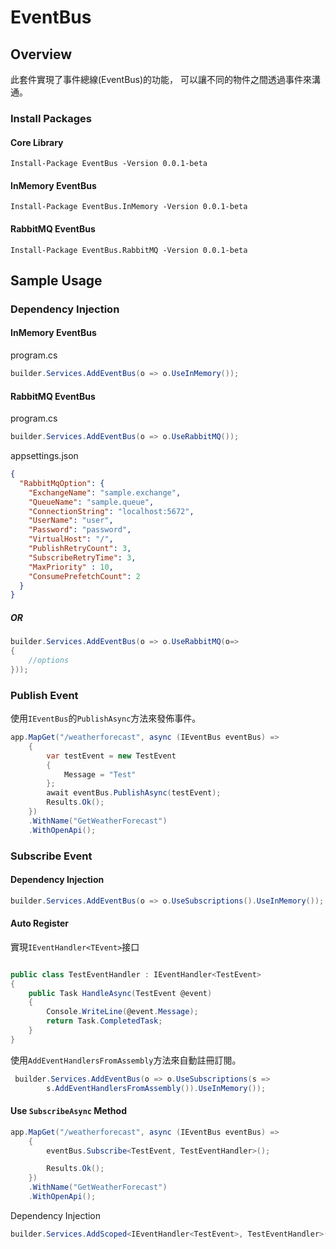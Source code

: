 # EventBus
## Overview

此套件實現了事件總線(EventBus)的功能，
可以讓不同的物件之間透過事件來溝通。

### Install Packages
#### Core Library
```shell
Install-Package EventBus -Version 0.0.1-beta
```

#### InMemory EventBus
```shell
Install-Package EventBus.InMemory -Version 0.0.1-beta
```

#### RabbitMQ EventBus
```shell
Install-Package EventBus.RabbitMQ -Version 0.0.1-beta
```

## Sample Usage
### Dependency Injection
#### InMemory EventBus
program.cs
```csharp
builder.Services.AddEventBus(o => o.UseInMemory());
```

#### RabbitMQ EventBus
program.cs
```csharp
builder.Services.AddEventBus(o => o.UseRabbitMQ());
```
appsettings.json
```json
{
  "RabbitMqOption": {
    "ExchangeName": "sample.exchange",
    "QueueName": "sample.queue",
    "ConnectionString": "localhost:5672",
    "UserName": "user",
    "Password": "password",
    "VirtualHost": "/",
    "PublishRetryCount": 3,
    "SubscribeRetryTime": 3,
    "MaxPriority" : 10,
    "ConsumePrefetchCount": 2
  }
}
```
##### OR
```csharp
builder.Services.AddEventBus(o => o.UseRabbitMQ(o=>
{
    //options
}));
```

### Publish Event
使用`IEventBus`的`PublishAsync`方法來發佈事件。
```csharp
app.MapGet("/weatherforecast", async (IEventBus eventBus) =>
    {
        var testEvent = new TestEvent
        {
            Message = "Test"
        };
        await eventBus.PublishAsync(testEvent);
        Results.Ok();
    })
    .WithName("GetWeatherForecast")
    .WithOpenApi();
```

### Subscribe Event
#### Dependency Injection
```csharp
builder.Services.AddEventBus(o => o.UseSubscriptions().UseInMemory());
```
#### Auto Register
實現`IEventHandler<TEvent>`接口
```csharp

public class TestEventHandler : IEventHandler<TestEvent>
{
    public Task HandleAsync(TestEvent @event)
    {
        Console.WriteLine(@event.Message);
        return Task.CompletedTask;
    }
}
```
使用`AddEventHandlersFromAssembly`方法來自動註冊訂閱。
```csharp
 builder.Services.AddEventBus(o => o.UseSubscriptions(s =>
        s.AddEventHandlersFromAssembly()).UseInMemory());
```

#### Use `SubscribeAsync` Method
```csharp
app.MapGet("/weatherforecast", async (IEventBus eventBus) =>
    {
        eventBus.Subscribe<TestEvent, TestEventHandler>();

        Results.Ok();
    })
    .WithName("GetWeatherForecast")
    .WithOpenApi();
```

Dependency Injection
```csharp
builder.Services.AddScoped<IEventHandler<TestEvent>, TestEventHandler>();
```
